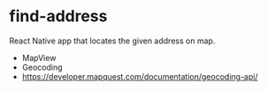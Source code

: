 # find-address
React Native app that locates the given address on map.
- MapView
- Geocoding
- https://developer.mapquest.com/documentation/geocoding-api/
